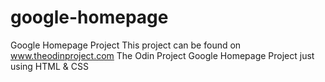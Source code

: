 # google-homepage
Google Homepage Project
This project can be found on www.theodinproject.com
The Odin Project Google Homepage Project just using HTML &amp; CSS
